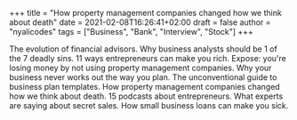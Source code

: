 +++
title = "How property management companies changed how we think about death"
date = 2021-02-08T16:26:41+02:00
draft = false
author = "nyalicodes"
tags = ["Business", "Bank", "Interview", "Stock"]
+++

The evolution of financial advisors. Why business analysts should be 1 of the 7 deadly sins. 11 ways entrepreneurs can make you rich. Expose: you're losing money by not using property management companies. Why your business never works out the way you plan. The unconventional guide to business plan templates. How property management companies changed how we think about death. 15 podcasts about entrepreneurs. What experts are saying about secret sales. How small business loans can make you sick.